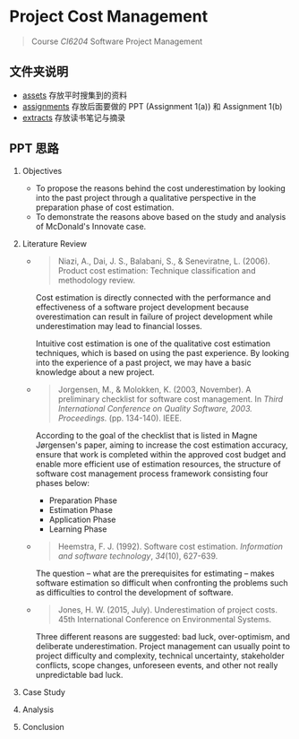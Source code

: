 # Project Cost Management

> Course *CI6204* Software Project Management

## 文件夹说明

* [assets](assets) 存放平时搜集到的资料
* [assignments](assignments) 存放后面要做的 PPT (Assignment 1(a)) 和 Assignment 1(b)
* [extracts](extracts) 存放读书笔记与摘录

## PPT 思路

1. Objectives

   * To propose the reasons behind the cost underestimation by looking into the past project through a qualitative perspective in the preparation phase of cost estimation.
   * To demonstrate the reasons above based on the study and analysis of McDonald's Innovate case.

2. Literature Review

   * > Niazi, A., Dai, J. S., Balabani, S., & Seneviratne, L. (2006). Product cost estimation: Technique classification and methodology review.

     Cost estimation is directly connected with the performance and effectiveness of a software project development because overestimation can result in failure of project development while underestimation may lead to financial losses.

     Intuitive cost estimation is one of the qualitative cost estimation techniques, which is based on using the past experience. By looking into the experience of a past project, we may have a basic knowledge about a new project.

   * >Jorgensen, M., & Molokken, K. (2003, November). A preliminary checklist for software cost management. In *Third International Conference on Quality Software, 2003. Proceedings.* (pp. 134-140). IEEE.

     According to the goal of the checklist that is listed in Magne Jørgensen's paper, aiming to increase the cost estimation accuracy, ensure that work is completed within the approved cost budget and enable more efficient use of estimation resources, the structure of software cost management process framework consisting four phases below:

     * Preparation Phase
     * Estimation Phase
     * Application Phase
     * Learning Phase

   * > Heemstra, F. J. (1992). Software cost estimation. *Information and software technology*, *34*(10), 627-639.

     The question – what are the prerequisites for estimating – makes software estimation so difficult when confronting the problems such as difficulties to control the development of software.

   * > Jones, H. W. (2015, July). Underestimation of project costs. 45th International Conference on Environmental Systems.

     Three different reasons are suggested: bad luck, over-optimism, and deliberate underestimation. Project  management can usually point to project difficulty and complexity, technical uncertainty, stakeholder conflicts,  scope changes, unforeseen events, and other not really unpredictable bad luck.

3. Case Study

4. Analysis

5. Conclusion
